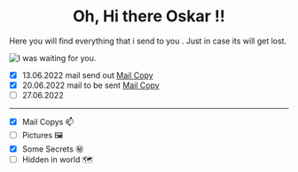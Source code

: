 <h1 align="center">Oh, Hi there Oskar !!</h1>

Here you will find everything that i send to you . Just in case its will get lost.

<picture>
  <source media="(prefers-color-scheme: dark)" srcset="https://user-images.githubusercontent.com/25423296/163456776-7f95b81a-f1ed-45f7-b7ab-8fa810d529fa.png">
  <source media="(prefers-color-scheme: light)" srcset="https://user-images.githubusercontent.com/25423296/163456779-a8556205-d0a5-45e2-ac17-42d089e3c3f8.png">
  <img alt="I was waiting for you." src="https://user-images.githubusercontent.com/25423296/163456779-a8556205-d0a5-45e2-ac17-42d089e3c3f8.png">
</picture>

<!-- Here you will find decoder to read everything, when you ready .-->

- [x] 13.06.2022 mail send out   [Mail Copy](https://github.com/dad84/Oskar/blob/main/Mano%20s%C5%ABnui.pdf "12.06.2022")
- [x] 20.06.2022 mail to be sent [Mail Copy](https://github.com/dad84/Oskar/blob/main/Mano%20s%C5%ABnui%202.pdf "15.06.2022")
- [ ] 27.06.2022 
 
------------

- [x] Mail Copys     📫 
- [ ] Pictures       🖼️
- [x] Some Secrets   ㊙️
- [ ] Hidden in world 🗺️
